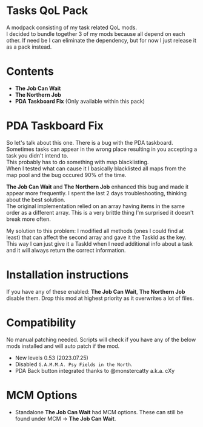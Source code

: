 # Tasks QoL Pack

A modpack consisting of my task related QoL mods.  
I decided to bundle together 3 of my mods because all depend on each other. If need be I can eliminate the dependency, but for now I just release it as a pack instead.

# Contents
- **The Job Can Wait**
- **The Northern Job**
- **PDA Taskboard Fix** (Only available within this pack)

# PDA Taskboard Fix
So let's talk about this one. There is a bug with the PDA taskboard.  
Sometimes tasks can appear in the wrong place resulting in you accepting a task you didn't intend to.  
This probably has to do something with map blacklisting.   
When I tested what can cause it I basically blacklisted all maps from the map pool and the bug occured 90% of the time.  
  
**The Job Can Wait** and **The Northern Job** enhanced this bug and made it appear more frequently. I spent the last 2 days troubleshooting, thinking about the best solution.  
The original implementation relied on an array having items in the same order as a different array. This is a very brittle thing I'm surprised it doesn't break more often.  

My solution to this problem: I modified all methods (ones I could find at least) that can affect the second array and gave it the TaskId as the key. This way I can just give it a TaskId when I need additional info about a task and it will always return the correct information.  

# Installation instructions
If you have any of these enabled: **The Job Can Wait**, **The Northern Job** disable them.
Drop this mod at highest priority as it overwrites a lot of files.

# Compatibility
No manual patching needed. Scripts will check if you have any of the below mods installed and will auto patch if the mod.
- New levels 0.53 (2023.07.25)
- Disabled `G.A.M.M.A. Psy Fields in the North`.
- PDA Back button integrated thanks to @monstercatty a.k.a. cXy

# MCM Options
- Standalone **The Job Can Wait** had MCM options. These can still be found under MCM -> **The Job Can Wait**.
